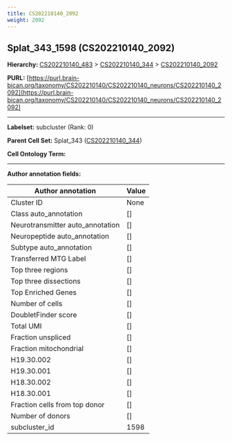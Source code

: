 ```yaml
---
title: CS202210140_2092
weight: 2092
---
```

## Splat_343_1598 (CS202210140_2092)
<b>Hierarchy: </b>
[CS202210140_483](../CS202210140_483) >
[CS202210140_344](../CS202210140_344) >
[CS202210140_2092](../CS202210140_2092)

**PURL:** [https://purl.brain-bican.org/taxonomy/CS202210140/CS202210140_neurons/CS202210140_2092](https://purl.brain-bican.org/taxonomy/CS202210140/CS202210140_neurons/CS202210140_2092)

---


**Labelset:** subcluster (Rank: 0)

**Parent Cell Set:** Splat_343 ([CS202210140_344](../CS202210140_344))



**Cell Ontology Term:** 

[MARKER GENES.]: #


---

[TRANSFERRED ANNOTATIONS.]: #


[AUTHOR ANNOTATION FIELDS.]: #


**Author annotation fields:**

| Author annotation | Value |
|-------------------|-------|
|Cluster ID|None|
|Class auto_annotation|[]|
|Neurotransmitter auto_annotation|[]|
|Neuropeptide auto_annotation|[]|
|Subtype auto_annotation|[]|
|Transferred MTG Label|[]|
|Top three regions|[]|
|Top three dissections|[]|
|Top Enriched Genes|[]|
|Number of cells|[]|
|DoubletFinder score|[]|
|Total UMI|[]|
|Fraction unspliced|[]|
|Fraction mitochondrial|[]|
|H19.30.002|[]|
|H19.30.001|[]|
|H18.30.002|[]|
|H18.30.001|[]|
|Fraction cells from top donor|[]|
|Number of donors|[]|
|subcluster_id|1598|
